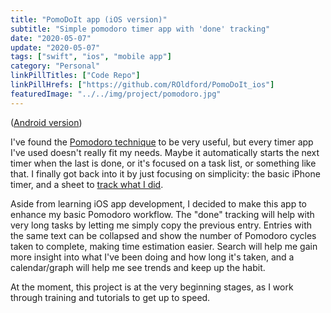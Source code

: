 ```yaml
---
title: "PomoDoIt app (iOS version)"
subtitle: "Simple pomodoro timer app with 'done' tracking"
date: "2020-05-07"
update: "2020-05-07"
tags: ["swift", "ios", "mobile app"]
category: "Personal"
linkPillTitles: ["Code Repo"]
linkPillHrefs: ["https://github.com/ROldford/PomoDoIt_ios"]
featuredImage: "../../img/project/pomodoro.jpg"
---
```


([Android version](/projects/20200507-pomodoit-android/))

I've found the [Pomodoro
technique](https://en.wikipedia.org/wiki/Pomodoro_Technique) to be very useful,
but every timer app I've used doesn't really fit my needs. Maybe it
automatically starts the next timer when the last is done, or it's focused on a
task list, or something like that. I finally got back into it by just focusing
on simplicity: the basic iPhone timer, and a sheet to [track what I
did](https://tinyurl.com/ybknxk4z).

Aside from learning iOS app development, I decided to make this app to enhance
my basic Pomodoro workflow. The "done" tracking will help with very long tasks
by letting me simply copy the previous entry. Entries with the same text can be
collapsed and show the number of Pomodoro cycles taken to complete, making time
estimation easier. Search will help me gain more insight into what I've been
doing and how long it's taken, and a calendar/graph will help me see trends and
keep up the habit.

At the moment, this project is at the very beginning stages, as I work through
training and tutorials to get up to speed.